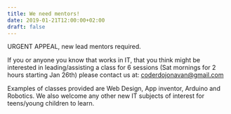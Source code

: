 ```yaml
---
title: We need mentors!
date: 2019-01-21T12:00:00+02:00
draft: false
---
```


URGENT APPEAL, new lead mentors required.

If you or anyone you know that works in IT, that you think might be interested
in leading/assisting a class for 6 sessions (Sat mornings for 2 hours starting
Jan 26th) please contact us at: coderdojonavan@gmail.com

Examples of classes provided are Web Design, App inventor, Arduino and Robotics.
We also welcome any other new IT subjects of interest for teens/young children
to learn.

